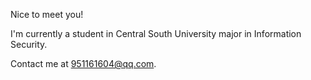 Nice to meet you!

I'm currently a student in Central South University major in Information Security.

Contact me at 951161604@qq.com.